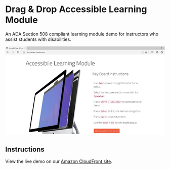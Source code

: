 # Drag & Drop Accessible Learning Module
An ADA Section 508 compliant learning module demo for instructors who assist students with disabilities.

![Drag & Drop Accessible Learning Module](img/screenshot.jpg "Drag & Drop Accessible Learning Module")

## Instructions

View the live demo on our [Amazon CloudFront site](https://dlcc1h28kdoc1.cloudfront.net "Drag & Drop Accessible Learning Module").